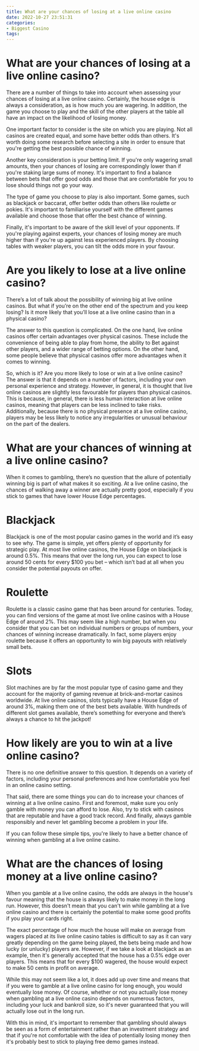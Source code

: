 ```yaml
---
title: What are your chances of losing at a live online casino
date: 2022-10-27 23:51:31
categories:
- Biggest Casino
tags:
---
```



#  What are your chances of losing at a live online casino?

There are a number of things to take into account when assessing your chances of losing at a live online casino. Certainly, the house edge is always a consideration, as is how much you are wagering. In addition, the game you choose to play and the skill of the other players at the table all have an impact on the likelihood of losing money.

One important factor to consider is the site on which you are playing. Not all casinos are created equal, and some have better odds than others. It's worth doing some research before selecting a site in order to ensure that you're getting the best possible chance of winning.

Another key consideration is your betting limit. If you're only wagering small amounts, then your chances of losing are correspondingly lower than if you're staking large sums of money. It's important to find a balance between bets that offer good odds and those that are comfortable for you to lose should things not go your way.

The type of game you choose to play is also important. Some games, such as blackjack or baccarat, offer better odds than others like roulette or pokies. It's important to familiarise yourself with the different games available and choose those that offer the best chance of winning.

Finally, it's important to be aware of the skill level of your opponents. If you're playing against experts, your chances of losing money are much higher than if you're up against less experienced players. By choosing tables with weaker players, you can tilt the odds more in your favour.

#  Are you likely to lose at a live online casino?

There’s a lot of talk about the possibility of winning big at live online casinos. But what if you’re on the other end of the spectrum and you keep losing? Is it more likely that you’ll lose at a live online casino than in a physical casino?

The answer to this question is complicated. On the one hand, live online casinos offer certain advantages over physical casinos. These include the convenience of being able to play from home, the ability to Bet against other players, and a wider range of betting options. On the other hand, some people believe that physical casinos offer more advantages when it comes to winning.

So, which is it? Are you more likely to lose or win at a live online casino? The answer is that it depends on a number of factors, including your own personal experience and strategy. However, in general, it is thought that live online casinos are slightly less favourable for players than physical casinos. This is because, in general, there is less human interaction at live online casinos, meaning that players can be less inclined to take risks. Additionally, because there is no physical presence at a live online casino, players may be less likely to notice any irregularities or unusual behaviour on the part of the dealers.

#  What are your chances of winning at a live online casino?

When it comes to gambling, there’s no question that the allure of potentially winning big is part of what makes it so exciting. At a live online casino, the chances of walking away a winner are actually pretty good, especially if you stick to games that have lower House Edge percentages.

# Blackjack

Blackjack is one of the most popular casino games in the world and it’s easy to see why. The game is simple, yet offers plenty of opportunity for strategic play. At most live online casinos, the House Edge on blackjack is around 0.5%. This means that over the long run, you can expect to lose around 50 cents for every $100 you bet – which isn’t bad at all when you consider the potential payouts on offer.

# Roulette

Roulette is a classic casino game that has been around for centuries. Today, you can find versions of the game at most live online casinos with a House Edge of around 2%. This may seem like a high number, but when you consider that you can bet on individual numbers or groups of numbers, your chances of winning increase dramatically. In fact, some players enjoy roulette because it offers an opportunity to win big payouts with relatively small bets.

# Slots

Slot machines are by far the most popular type of casino game and they account for the majority of gaming revenue at brick-and-mortar casinos worldwide. At live online casinos, slots typically have a House Edge of around 3%, making them one of the best bets available. With hundreds of different slot games available, there’s something for everyone and there’s always a chance to hit the jackpot!

#  How likely are you to win at a live online casino? 

There is no one definitive answer to this question. It depends on a variety of factors, including your personal preferences and how comfortable you feel in an online casino setting. 

That said, there are some things you can do to increase your chances of winning at a live online casino. First and foremost, make sure you only gamble with money you can afford to lose. Also, try to stick with casinos that are reputable and have a good track record. And finally, always gamble responsibly and never let gambling become a problem in your life. 

If you can follow these simple tips, you're likely to have a better chance of winning when gambling at a live online casino.

#  What are the chances of losing money at a live online casino?

When you gamble at a live online casino, the odds are always in the house's favour meaning that the house is always likely to make money in the long run. However, this doesn't mean that you can't win while gambling at a live online casino and there is certainly the potential to make some good profits if you play your cards right.

The exact percentage of how much the house will make on average from wagers placed at its live online casino tables is difficult to say as it can vary greatly depending on the game being played, the bets being made and how lucky (or unlucky) players are. However, if we take a look at blackjack as an example, then it's generally accepted that the house has a 0.5% edge over players. This means that for every $100 wagered, the house would expect to make 50 cents in profit on average.

While this may not seem like a lot, it does add up over time and means that if you were to gamble at a live online casino for long enough, you would eventually lose money. Of course, whether or not you actually lose money when gambling at a live online casino depends on numerous factors, including your luck and bankroll size, so it's never guaranteed that you will actually lose out in the long run.

With this in mind, it's important to remember that gambling should always be seen as a form of entertainment rather than an investment strategy and that if you're not comfortable with the idea of potentially losing money then it's probably best to stick to playing free demo games instead.